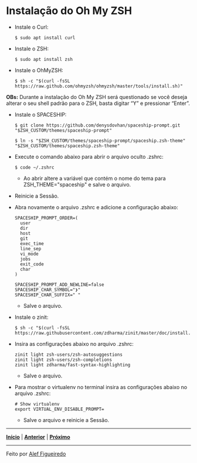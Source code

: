 # Instalação do Oh My ZSH

* Instale o Curl:
  ```
  $ sudo apt install curl
  ```
* Instale o ZSH:
  ```
  $ sudo apt install zsh
  ```
* Instale o OhMyZSH:
  ```
  $ sh -c "$(curl -fsSL https://raw.github.com/ohmyzsh/ohmyzsh/master/tools/install.sh)"
  ```
**OBs:** Durante a instalação do Oh My ZSH será questionado se você deseja alterar o seu shell padrão para o ZSH, basta digitar “Y” e pressionar “Enter”.

* Instale o SPACESHIP:
  ```
  $ git clone https://github.com/denysdovhan/spaceship-prompt.git "$ZSH_CUSTOM/themes/spaceship-prompt"
  
  $ ln -s "$ZSH_CUSTOM/themes/spaceship-prompt/spaceship.zsh-theme" "$ZSH_CUSTOM/themes/spaceship.zsh-theme"
  ```
* Execute o comando abaixo para abrir o arquivo oculto .zshrc:
  ```
  $ code ~/.zshrc
  ```
  * Ao abrir altere a variável que contém o nome do tema para ZSH_THEME="spaceship" e salve o arquivo.

* Reinicie a Sessão.
* Abra novamente o arquivo .zshrc e adicione a configuração abaixo:
  ```
  SPACESHIP_PROMPT_ORDER=(
    user
    dir
    host
    git
    exec_time
    line_sep
    vi_mode
    jobs
    exit_code
    char
  )

  SPACESHIP_PROMPT_ADD_NEWLINE=false
  SPACESHIP_CHAR_SYMBOL="❯"
  SPACESHIP_CHAR_SUFFIX=" "
  ```
  * Salve o arquivo.

* Instale o zinit:
  ```
  $ sh -c "$(curl -fsSL https://raw.githubusercontent.com/zdharma/zinit/master/doc/install.sh)"
  ```
* Insira as configurações abaixo no arquivo .zshrc:
  ```
  zinit light zsh-users/zsh-autosuggestions
  zinit light zsh-users/zsh-completions
  zinit light zdharma/fast-syntax-highlighting
  ```

  * Salve o arquivo.

* Para mostrar o virtualenv no terminal insira as configurações abaixo no arquivo .zshrc:
  ```
  # Show virtualenv
  export VIRTUAL_ENV_DISABLE_PROMPT=
  ```

  * Salve o arquivo e reinicie a Sessão.

---

[**Início**](https://github.com/figueiredo-alef/configuracoes/blob/master/README.md) | [**Anterior**](https://github.com/figueiredo-alef/configuracoes/blob/master/outros-programas.md) | [**Próximo**](https://github.com/figueiredo-alef/configuracoes/blob/master/pycharm.md)

---

Feito por [Alef Figueiredo](https://github.com/figueiredo-alef)
